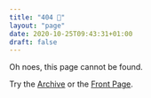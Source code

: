 ```yaml
---
title: "404 🧐"
layout: "page"
date: 2020-10-25T09:43:31+01:00
draft: false
---
```


Oh noes, this page cannot be found.

Try the [Archive](/archive) or the [Front Page](/).
